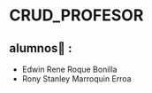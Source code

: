 # CRUD_PROFESOR
## alumnos:busts_in_silhouette: :
- Edwin Rene Roque Bonilla
- Rony Stanley Marroquin Erroa
